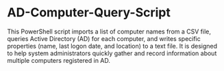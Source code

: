 # AD-Computer-Query-Script
This PowerShell script imports a list of computer names from a CSV file, queries Active Directory (AD) for each computer, and writes specific properties (name, last logon date, and location) to a text file. It is designed to help system administrators quickly gather and record information about multiple computers registered in AD.

